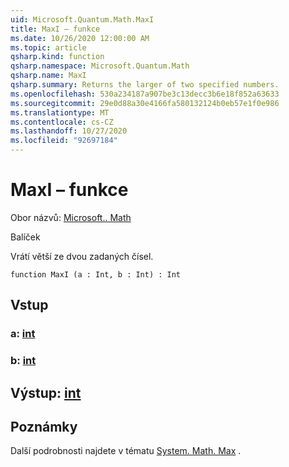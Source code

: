 ```yaml
---
uid: Microsoft.Quantum.Math.MaxI
title: MaxI – funkce
ms.date: 10/26/2020 12:00:00 AM
ms.topic: article
qsharp.kind: function
qsharp.namespace: Microsoft.Quantum.Math
qsharp.name: MaxI
qsharp.summary: Returns the larger of two specified numbers.
ms.openlocfilehash: 530a234187a907be3c13decc3b6e18f852a63633
ms.sourcegitcommit: 29e0d88a30e4166fa580132124b0eb57e1f0e986
ms.translationtype: MT
ms.contentlocale: cs-CZ
ms.lasthandoff: 10/27/2020
ms.locfileid: "92697184"
---
```

# <a name="maxi-function"></a>MaxI – funkce

Obor názvů: [Microsoft.. Math](xref:Microsoft.Quantum.Math)

Balíček [](https://nuget.org/packages/)


Vrátí větší ze dvou zadaných čísel.

```qsharp
function MaxI (a : Int, b : Int) : Int
```


## <a name="input"></a>Vstup

### <a name="a--int"></a>a: [int](xref:microsoft.quantum.lang-ref.int)




### <a name="b--int"></a>b: [int](xref:microsoft.quantum.lang-ref.int)





## <a name="output--int"></a>Výstup: [int](xref:microsoft.quantum.lang-ref.int)



## <a name="remarks"></a>Poznámky

Další podrobnosti najdete v tématu [System. Math. Max](https://docs.microsoft.com/dotnet/api/system.math.max) .